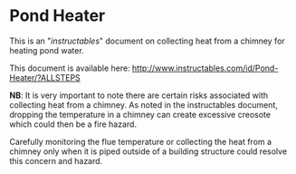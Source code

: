 Pond Heater
===========

This is an "*instructables*" document on collecting heat from a chimney for heating pond water.

This document is available here:
http://www.instructables.com/id/Pond-Heater/?ALLSTEPS

**NB**: It is very important to note there are certain risks associated with collecting heat from a chimney.  As noted in the instructables document, dropping the temperature in a chimney can create excessive creosote which could then be a fire hazard.

Carefully monitoring the flue temperature or collecting the heat from a chimney only when it is piped outside of a building structure could resolve this concern and hazard.

